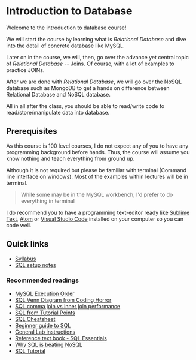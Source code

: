 # Introduction to Database

Welcome to the introduction to database course!

We will start the course by learning what is *Relational Database* and dive into
the detail of concrete database like MySQL.

Later on in the course, we will, then, go over the advance yet central topic of
*Relational Database* -- Joins. Of course, with a lot of examples to practice
JOINs.

After we are done with *Relational Database*, we will go over the NoSQL database
such as MongoDB to get a hands on difference between Relational Database and
NoSQL database.

All in all after the class, you should be able to read/write code to
read/store/manipulate data into database.

## Prerequisites

As this course is 100 level courses, I do not expect any of you to have any
programming background before hands. Thus, the course will assume you know
nothing and teach everything from ground up.

Although it is not required but please be familiar with terminal (Command line
interface on windows). Most of the examples within lectures will be in terminal.

> While some may be in the MySQL workbench, I'd prefer to do everything in terminal

I do recommend you to have a programming text-editor ready like
[Sublime Text][2], [Atom][3] or [Visual Studio Code][4] installed on your
computer so you can code well.

## Quick links

* [Syllabus](SYLLABUS.md)
* [SQL setup notes](https://github.com/csula/Utilities/blob/master/setups/mysql.md)

### Recommended readings

* [MySQL Execution Order](https://stackoverflow.com/a/24128128)
* [SQL Venn Diagram from Coding Horror](https://blog.codinghorror.com/a-visual-explanation-of-sql-joins/)
* [SQL comma join vs inner join performance](https://www.percona.com/blog/2010/04/14/is-there-a-performance-difference-between-join-and-where/)
* [SQL from Tutorial Points](http://www.tutorialspoint.com/sql/)
* [SQL Cheatsheet](http://zeroturnaround.com/rebellabs/sql-cheat-sheet/)
* [Beginner guide to SQL](http://www.sohamkamani.com/blog/2016/07/07/a-beginners-guide-to-sql/)
* [General Lab instructions](labs/README.md)
* [Reference text book - SQL Essentials](https://www.amazon.com/SQL-Essentials-CDROM-Gary-Randolph/dp/1590280296)
* [Why SQL is beating NoSQL](https://blog.timescale.com/why-sql-beating-nosql-what-this-means-for-future-of-data-time-series-database-348b777b847a)
* [SQL Tutorial](http://www.mysqltutorial.org/)

[2]: https://www.sublimetext.com/
[3]: https://atom.io/
[4]: https://code.visualstudio.com/
